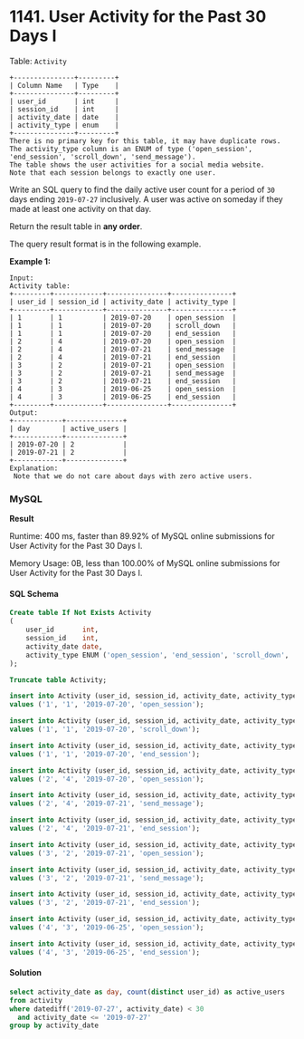 # 1141. User Activity for the Past 30 Days I

Table: `Activity`

```
+---------------+---------+
| Column Name   | Type    |
+---------------+---------+
| user_id       | int     |
| session_id    | int     |
| activity_date | date    |
| activity_type | enum    |
+---------------+---------+
There is no primary key for this table, it may have duplicate rows.
The activity_type column is an ENUM of type ('open_session', 'end_session', 'scroll_down', 'send_message').
The table shows the user activities for a social media website. 
Note that each session belongs to exactly one user.
```

Write an SQL query to find the daily active user count for a period of `30` days ending `2019-07-27` inclusively. A user was active on someday if they made at least one activity on that day.

Return the result table in **any order**.

The query result format is in the following example.

**Example 1:**

```
Input: 
Activity table:
+---------+------------+---------------+---------------+
| user_id | session_id | activity_date | activity_type |
+---------+------------+---------------+---------------+
| 1       | 1          | 2019-07-20    | open_session  |
| 1       | 1          | 2019-07-20    | scroll_down   |
| 1       | 1          | 2019-07-20    | end_session   |
| 2       | 4          | 2019-07-20    | open_session  |
| 2       | 4          | 2019-07-21    | send_message  |
| 2       | 4          | 2019-07-21    | end_session   |
| 3       | 2          | 2019-07-21    | open_session  |
| 3       | 2          | 2019-07-21    | send_message  |
| 3       | 2          | 2019-07-21    | end_session   |
| 4       | 3          | 2019-06-25    | open_session  |
| 4       | 3          | 2019-06-25    | end_session   |
+---------+------------+---------------+---------------+
Output:
+------------+--------------+ 
| day        | active_users |
+------------+--------------+ 
| 2019-07-20 | 2            |
| 2019-07-21 | 2            |
+------------+--------------+ 
Explanation:
 Note that we do not care about days with zero active users.
```

### MySQL

**Result**

Runtime: 400 ms, faster than 89.92% of MySQL online submissions for User Activity for the Past 30 Days I.

Memory Usage: 0B, less than 100.00% of MySQL online submissions for User Activity for the Past 30 Days I.

#### SQL Schema

```sql
Create table If Not Exists Activity
(
    user_id       int,
    session_id    int,
    activity_date date,
    activity_type ENUM ('open_session', 'end_session', 'scroll_down', 'send_message')
);

Truncate table Activity;

insert into Activity (user_id, session_id, activity_date, activity_type)
values ('1', '1', '2019-07-20', 'open_session');

insert into Activity (user_id, session_id, activity_date, activity_type)
values ('1', '1', '2019-07-20', 'scroll_down');

insert into Activity (user_id, session_id, activity_date, activity_type)
values ('1', '1', '2019-07-20', 'end_session');

insert into Activity (user_id, session_id, activity_date, activity_type)
values ('2', '4', '2019-07-20', 'open_session');

insert into Activity (user_id, session_id, activity_date, activity_type)
values ('2', '4', '2019-07-21', 'send_message');

insert into Activity (user_id, session_id, activity_date, activity_type)
values ('2', '4', '2019-07-21', 'end_session');

insert into Activity (user_id, session_id, activity_date, activity_type)
values ('3', '2', '2019-07-21', 'open_session');

insert into Activity (user_id, session_id, activity_date, activity_type)
values ('3', '2', '2019-07-21', 'send_message');

insert into Activity (user_id, session_id, activity_date, activity_type)
values ('3', '2', '2019-07-21', 'end_session');

insert into Activity (user_id, session_id, activity_date, activity_type)
values ('4', '3', '2019-06-25', 'open_session');

insert into Activity (user_id, session_id, activity_date, activity_type)
values ('4', '3', '2019-06-25', 'end_session');
```

#### Solution

```sql
select activity_date as day, count(distinct user_id) as active_users
from activity
where datediff('2019-07-27', activity_date) < 30
  and activity_date <= '2019-07-27'
group by activity_date
```

